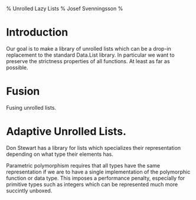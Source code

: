 % Unrolled Lazy Lists
% Josef Svenningsson
%


# Introduction

Our goal is to make a library of unrolled lists which can be a drop-in 
replacement to the standard Data.List library. In particular we want to
preserve the strictness properties of all functions. At least as far as
possible.

# Fusion

Fusing unrolled lists.

# Adaptive Unrolled Lists.

Don Stewart has a library for lists which specializes their
representation depending on what type their elements has. 

Parametric polymorphism requires that all types have the same
representation if we are to have a single implementation of the
polymorphic function or data type. This imposes a performance penalty,
especially for primitive types such as integers which can be
represented much more succintly unboxed.
